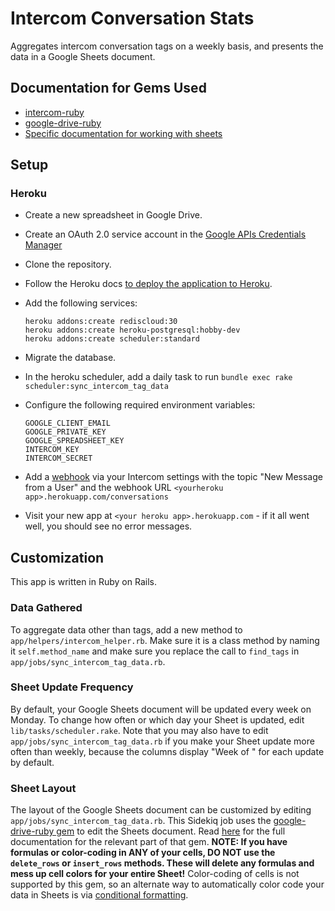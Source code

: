 # Intercom Conversation Stats

Aggregates intercom conversation tags on a weekly basis, and presents the data in a Google Sheets document.

## Documentation for Gems Used
* [intercom-ruby](https://github.com/intercom/intercom-ruby)
* [google-drive-ruby](https://github.com/gimite/google-drive-ruby)
* [Specific documentation for working with sheets](http://www.rubydoc.info/gems/google_drive/GoogleDrive/Worksheet)

## Setup

### Heroku
* Create a new spreadsheet in Google Drive.
* Create an OAuth 2.0 service account in the [Google APIs Credentials Manager](https://console.developers.google.com/apis/credentials)
* Clone the repository.
* Follow the Heroku docs [to deploy the application to Heroku](https://devcenter.heroku.com/articles/getting-started-with-rails4#deploy-your-application-to-heroku).
* Add the following services:

  ```shell
  heroku addons:create rediscloud:30
  heroku addons:create heroku-postgresql:hobby-dev
  heroku addons:create scheduler:standard
  ```
* Migrate the database.
* In the heroku scheduler, add a daily task to run `bundle exec rake scheduler:sync_intercom_tag_data`
* Configure the following required environment variables:

  ```shell
  GOOGLE_CLIENT_EMAIL
  GOOGLE_PRIVATE_KEY
  GOOGLE_SPREADSHEET_KEY
  INTERCOM_KEY
  INTERCOM_SECRET
  ```

* Add a [webhook](https://docs.intercom.io/integrations/webhooks) via your Intercom settings with the topic "New Message from a User" and the webhook URL `<yourheroku app>.herokuapp.com/conversations`
* Visit your new app at `<your heroku app>.herokuapp.com` - if it all went well, you should see no error messages.

## Customization
This app is written in Ruby on Rails.
### Data Gathered
To aggregate data other than tags, add a new method to `app/helpers/intercom_helper.rb`. Make sure it is a class method by naming it `self.method_name` and make sure you replace the call to `find_tags` in `app/jobs/sync_intercom_tag_data.rb`.
### Sheet Update Frequency
By default, your Google Sheets document will be updated every week on Monday. To change how often or which day your Sheet is updated, edit `lib/tasks/scheduler.rake`. Note that you may also have to edit `app/jobs/sync_intercom_tag_data.rb` if you make your Sheet update more often than weekly, because the columns display "Week of <week>" for each update by default.
### Sheet Layout
The layout of the Google Sheets document can be customized by editing `app/jobs/sync_intercom_tag_data.rb`. This Sidekiq job uses the [google-drive-ruby gem](https://github.com/gimite/google-drive-ruby) to edit the Sheets document. Read [here](http://www.rubydoc.info/gems/google_drive/GoogleDrive/Worksheet) for the full documentation for the relevant part of that gem. **NOTE: If you have formulas or color-coding in ANY of your cells, DO NOT use the `delete_rows` or `insert_rows` methods. These will delete any formulas and mess up cell colors for your entire Sheet!** Color-coding of cells is not supported by this gem, so an alternate way to automatically color code your data in Sheets is via [conditional formatting](https://support.google.com/docs/answer/78413?co=GENIE.Platform%3DDesktop&hl=en).

